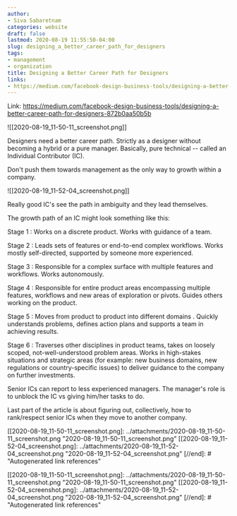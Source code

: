 ```yaml
---
author:
- Siva Sabaretnam
categories: website
draft: false
lastmod: 2020-08-19 11:55:50-04:00
slug: designing_a_better_career_path_for_designers
tags:
- management
- organization
title: Designing a Better Career Path for Designers
links:
- https://medium.com/facebook-design-business-tools/designing-a-better-career-path-for-designers-872b0aa50b5b
---
```


Link: <https://medium.com/facebook-design-business-tools/designing-a-better-career-path-for-designers-872b0aa50b5b>

![[2020-08-19_11-50-11_screenshot.png]]

Designers need a better career path. Strictly as a designer without becoming a
hybrid or a pure manager. Basically, pure technical -- called an Individual
Contributor (IC).

Don't push them towards management as the only way to growth within a company.

![[2020-08-19_11-52-04_screenshot.png]]

Really good IC's see the path in ambiguity and they lead themselves.

The growth path of an IC might look something like this:

Stage 1
: Works on a discrete product. Works with guidance of a team.

Stage 2
: Leads sets of features or end-to-end complex workflows. Works
    mostly self-directed, supported by someone more experienced.

Stage 3
: Responsible for a complex surface with multiple features and
    workflows. Works autonomously.

Stage 4
: Responsible for entire product areas encompassing multiple
    features, workflows and new areas of exploration or pivots. Guides others
    working on the product.

Stage 5
: Moves from product to product into different domains . Quickly
    understands problems, defines action plans and supports a team in achieving
    results.

Stage 6
: Traverses other disciplines in product teams, takes on loosely
    scoped, not-well-understood problem areas. Works in high-stakes situations and
    strategic areas (for example: new business domains, new regulations or
    country-specific issues) to deliver guidance to the company on further
    investments.

Senior ICs can report to less experienced managers. The manager's role is to
unblock the IC vs giving him/her tasks to do.

Last part of the article is about figuring out, collectively, how to
rank/respect senior ICs when they move to another company.

[[2020-08-19_11-50-11_screenshot.png]: ../attachments/2020-08-19_11-50-11_screenshot.png "2020-08-19_11-50-11_screenshot.png"
[[2020-08-19_11-52-04_screenshot.png]: ../attachments/2020-08-19_11-52-04_screenshot.png "2020-08-19_11-52-04_screenshot.png"
[//end]: # "Autogenerated link references"

[//begin]: # "Autogenerated link references for markdown compatibility"
[[2020-08-19_11-50-11_screenshot.png]: ../attachments/2020-08-19_11-50-11_screenshot.png "2020-08-19_11-50-11_screenshot.png"
[[2020-08-19_11-52-04_screenshot.png]: ../attachments/2020-08-19_11-52-04_screenshot.png "2020-08-19_11-52-04_screenshot.png"
[//end]: # "Autogenerated link references"